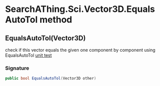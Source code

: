 # SearchAThing.Sci.Vector3D.EqualsAutoTol method
## EqualsAutoTol(Vector3D)
check if this vector equals the given one component by component using EqualsAutoTol
            [unit test](/test/Vector3D/Vector3DTest_0012.cs)

### Signature
```csharp
public bool EqualsAutoTol(Vector3D other)
```

